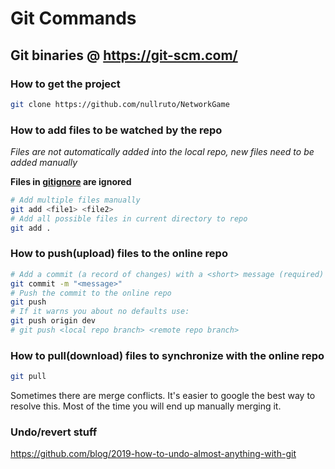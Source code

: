 # Git Commands
## Git binaries @ https://git-scm.com/
### How to get the project
```bash
git clone https://github.com/nullruto/NetworkGame
```

### How to add files to be watched by the repo
*Files are not automatically added into the local repo, new files need to be added manually*

**Files in [gitignore](https://github.com/rutokz/NetworkGame/blob/dev/.gitignore) are ignored**
```bash
# Add multiple files manually
git add <file1> <file2>
# Add all possible files in current directory to repo 
git add .
```

### How to push(upload) files to the online repo
```bash
# Add a commit (a record of changes) with a <short> message (required)
git commit -m "<message>"
# Push the commit to the online repo
git push
# If it warns you about no defaults use:
git push origin dev
# git push <local repo branch> <remote repo branch>
```

### How to pull(download) files to synchronize with the online repo
```bash
git pull
```
Sometimes there are merge conflicts. It's easier to google the best way to resolve this.
Most of the time you will end up manually merging it.

### Undo/revert stuff
https://github.com/blog/2019-how-to-undo-almost-anything-with-git
